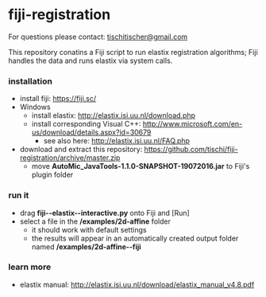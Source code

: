 # fiji-registration

For questions please contact: tischitischer@gmail.com

This repository conatins a Fiji script to run elastix registration algorithms; Fiji handles the data and runs elastix via system calls.

### installation

- install fiji: https://fiji.sc/
- Windows
  - install elastix: http://elastix.isi.uu.nl/download.php
  - install corresponding Visual C++: http://www.microsoft.com/en-us/download/details.aspx?id=30679
    - see also here: http://elastix.isi.uu.nl/FAQ.php
- download and extract this repository: https://github.com/tischi/fiji-registration/archive/master.zip
  - move __AutoMic_JavaTools-1.1.0-SNAPSHOT-19072016.jar__ to Fiji's plugin folder

### run it

- drag __fiji--elastix--interactive.py__ onto Fiji and [Run]
- select a file in the __/examples/2d-affine__ folder 
  - it should work with default settings
  - the results will appear in an automatically created output folder named __/examples/2d-affine--fiji__

### learn more

- elastix manual: http://elastix.isi.uu.nl/download/elastix_manual_v4.8.pdf
